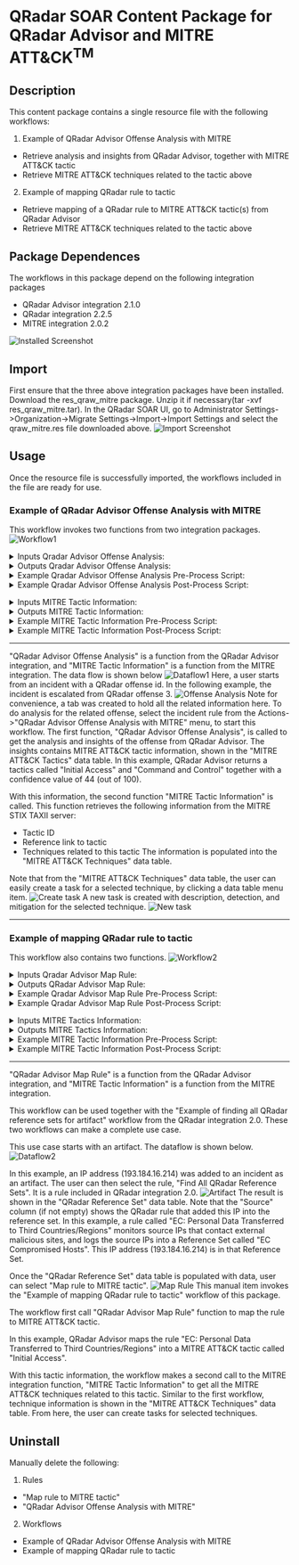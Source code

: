 # QRadar SOAR Content Package for QRadar Advisor and MITRE ATT&CK<sup>TM</sup>

## Description

This content package contains a single resource file with the following workflows:

1. Example of QRadar Advisor Offense Analysis with MITRE
- Retrieve analysis and insights from QRadar Advisor, together with MITRE ATT&CK tactic
- Retrieve MITRE ATT&CK techniques related to the tactic above
2. Example of mapping QRadar rule to tactic
- Retrieve mapping of a QRadar rule to MITRE ATT&CK tactic(s) from QRadar Advisor
- Retrieve MITRE ATT&CK techniques related to the tactic above


## Package Dependences
The workflows in this package depend on the following integration packages
- QRadar Advisor integration 2.1.0
- QRadar integration 2.2.5
- MITRE integration 2.0.2

![Installed Screenshot](./screenshots/3-apps-installed.png)

## Import
First ensure that the three above integration packages have been installed.
Download the res_qraw_mitre package. Unzip it if necessary(tar -xvf res_qraw_mitre.tar). 
In the QRadar SOAR UI, go to Administrator Settings->Organization->Migrate Settings->Import->Import Settings 
and select the qraw_mitre.res file downloaded above.
![Import Screenshot](./screenshots/import_res.png)

## Usage
Once the resource file is successfully imported, the workflows included in the file are ready for use.


### Example of QRadar Advisor Offense Analysis with MITRE
This workflow invokes two functions from two integration packages.
![Workflow1](./screenshots/workflow1.png)

<details><summary>Inputs Qradar Advisor Offense Analysis:</summary>
<p>

| Name | Type | Required | Example | Tooltip |
| ---- | :--: | :------: | ------- | ------- |
| `qradar_offense_id` | `text` | Yes | `-` | QRadar Offense ID |
| `qradar_advisor_result_stage` | `select` | No | `-` | stage1(Local), stage2(Watson enriched), stage3(Expanded local context) |
| `qradar_analysis_restart_if_existed` | `boolean` | No | `-` | restart the analysis if there is an existing result |

</p>
</details>

<details><summary>Outputs Qradar Advisor Offense Analysis:</summary>

**NOTE:** This example might be in JSON format, but `results` is a Python Dictionary on the SOAR platform.

```python
results = {
  "insights": {
    "high_value_assets": [],
    "high_value_users": [],
    "insights": "Watson has analyzed this offense and a total of three observables.  The reasoning process has not found any additional indicators that are related to this offense.  No data points were found to be linked with the offense.  One indicator was related to suspicious activity, and all indicators were active.  In particular, one IP address has been found, which is known to be suspicious or malicious.",
    "is_stage3_pending": false,
    "malware_families": [],
    "related_investigations": [
      {
        "analysis_time": null,
        "concern_score": null,
        "id": 1,
        "is_search": true,
        "priority": null,
        "source": null,
        "type": "Investigations"
      }
    ],
    "risky_users": [],
    "stage3_insights": "",
    "start_time": 1659629011957,
    "stop_time": 1659636230480,
    "tactics": [
      {
        "confidence": 60,
        "data_sources": [
          "xfe"
        ],
        "event_count": 206,
        "flow_count": 0,
        "id": "TA0011",
        "nodes": [
          {
            "is_internal": false,
            "label": "89.223.26.52",
            "type": "IpAddress"
          }
        ],
        "rules": [],
        "tactic_id": "Command and Control",
        "techniques": []
      }
    ],
    "threat_actors": [],
    "watched_users": []
  },
  "note": "\u003cul\u003e\u003cli\u003e\u003cimg src=\"https://raw.githubusercontent.com/freetaxii/stix2-graphics/master/icons/png/stix2-meta-icons-png/identity-square-dark-300-dpi.png\" alt=\"identity\" style=\"width:20px; height:20px\"/\u003e userD\u003c/li\u003e\u003cul style=\"list-style-type:none\"\u003e\u003cli\u003e\u003cimg src=\"https://raw.githubusercontent.com/freetaxii/stix2-graphics/master/icons/png/stix2-sco-network-address-icons-png/ipv4-addr-square-dark-300-dpi.png\" alt=\"ipv4-addr\" style=\"width:20px; height:20px\"/\u003e 192.168.0.17\u003c/li\u003e\u003c/ul\u003e\u003c/ul\u003e\u003cul\u003e\u003cli\u003e\u003cimg src=\"https://raw.githubusercontent.com/freetaxii/stix2-graphics/master/icons/png/stix2-sco-network-address-icons-png/ipv4-addr-square-dark-300-dpi.png\" alt=\"ipv4-addr\" style=\"width:20px; height:20px\"/\u003e 89.223.26.52\u003c/li\u003e\u003cul style=\"list-style-type:none\"\u003e\u003cli\u003e\u003cimg src=\"https://raw.githubusercontent.com/freetaxii/stix2-graphics/master/icons/png/stix2-sco-network-address-icons-png/ipv4-addr-square-dark-300-dpi.png\" alt=\"ipv4-addr\" style=\"width:20px; height:20px\"/\u003e 192.168.0.17\u003cimg src=\"https://image.flaticon.com/icons/svg/282/282100.svg\" alt=\"link\" style=\"width:15px; height:15px\"/\u003e\u003c/li\u003e\u003cli\u003ex-mitre-tactic Command and Control\u003c/li\u003e\u003c/ul\u003e\u003c/ul\u003e\u003cul\u003e\u003cli\u003e\u003cimg src=\"https://raw.githubusercontent.com/freetaxii/stix2-graphics/master/icons/png/stix2-sco-network-address-icons-png/ipv4-addr-square-dark-300-dpi.png\" alt=\"ipv4-addr\" style=\"width:20px; height:20px\"/\u003e 193.184.16.214\u003c/li\u003e\u003cul style=\"list-style-type:none\"\u003e\u003cli\u003e\u003cimg src=\"https://raw.githubusercontent.com/freetaxii/stix2-graphics/master/icons/png/stix2-sco-network-address-icons-png/ipv4-addr-square-dark-300-dpi.png\" alt=\"ipv4-addr\" style=\"width:20px; height:20px\"/\u003e 192.168.0.17\u003cimg src=\"https://image.flaticon.com/icons/svg/282/282100.svg\" alt=\"link\" style=\"width:15px; height:15px\"/\u003e\u003c/li\u003e\u003c/ul\u003e\u003c/ul\u003e\u003cp\u003eThere are 5 objects and 2 links.\u003c/p\u003e",
  "observables": [
    {
      "description": "userD",
      "relevance": "very-high",
      "toxicity": "very-low",
      "type": "identity"
    },
    {
      "description": "89.223.26.52",
      "relevance": "medium",
      "toxicity": "high",
      "type": "ipv4-addr"
    },
    {
      "description": "192.168.0.17",
      "relevance": "medium",
      "toxicity": "very-low",
      "type": "ipv4-addr"
    },
    {
      "description": "193.184.16.214",
      "relevance": "medium",
      "toxicity": "very-low",
      "type": "ipv4-addr"
    },
    {
      "description": "Command and Control",
      "relevance": "",
      "toxicity": "",
      "type": "x-mitre-tactic"
    }
  ],
  "stix": {
    "id": "bundle--9813614d-e715-4ad4-a4bd-7cf204190449",
    "objects": [
      {
        "created": "2022-08-04T17:08:32.000Z",
        "id": "identity--2f4ac158-751e-42de-bf88-2a02fe6a5840",
        "identity_class": "individual",
        "modified": "2022-08-04T17:08:32.000Z",
        "name": "userD",
        "type": "identity",
        "x_ibm_security_relevance": "very-high",
        "x_ibm_security_toxicity": "very-low"
      }
    ],
    "spec_version": "2.0",
    "type": "bundle"
  }
}
```
</p>
</details>

<details><summary>Example Qradar Advisor Offense Analysis Pre-Process Script:</summary>
<p>

```python
#
# This sample workflow uses the custom field (qradar_id) to perform 
# an offense analysis in QRadar Advisor
#
inputs.qradar_offense_id = incident.properties.qradar_id
```

</details>

<details><summary>Example Qradar Advisor Offense Analysis Post-Process Script:</summary>
</p>
<p>

```python
```
</details>
<p>
<details><summary>Inputs MITRE Tactic Information:</summary>
<p>

| Name | Type | Required | Example | Tooltip |
| ---- | :--: | :------: | ------- | ------- |
| `mitre_tactic_name` | `text` | No | `Initial Access` | MITRE Tactic Name |
| `mitre_tactic_id` | `text` | No | `TA0001` | MITRE Tacic Id |


</p>
</details>

<details><summary>Outputs MITRE Tactic Information:</summary>
<p>

**NOTE:** This example might be in JSON format, but `results` is a Python Dictionary on the SOAR platform.

```python
results = {
 'version': '1.0', 
 'success': True, 
 'reason': None, 
 'content': {
     "mitre_tactics": [
        {
      
        "name": String,
        "id": String,
        "ref": "String",
        "collection": "String", 
        "mitre_techniques": [
            {
            "name": "String", 
            "description": "String",
            "external_references": [{"url": "String"}],
            "x_mitre_detection": "String",
            "id": "String",
            "collection": "String"
            }
        ]
        }
    ]
    },
  'inputs': {'mitre_tactic_id': None, 
            'mitre_tactic_name': 'Initial Access, Execution,       Credential Access'}, 
  'metrics': {'version': '1.0', 
              'package': 'fn-mitre-integration', 'package_version': '2.0.2', 
              'host': 'MacBook-Pro.local', 
              'execution_time_ms': 114275, 
              'timestamp': '2022-09-26 12:56:58'
              }
}
```
</p>
</details>


<details><summary>Example MITRE Tactic Information Pre-Process Script:</summary>
**NOTE:** this example may be in JSON format, yet on the SOAR Platform `results` will be a Python Dictionary

```python
insights = workflow.properties.qraw_offense_insights.insights

tactics = insights["tactics"]

mitre_tactic_names = []
if tactics is not None:
  for tactic in tactics:
    #
    # Note, even though QRAW calls it tactic_id, it is more a tactic name
    #
    mitre_tactic_names.append(tactic["tactic_id"])
#
# QRadar Advisor might return more than one tactics for a given offense. Include them inputs
# a comma separated string
#
inputs.mitre_tactic_name = ", ".join(mitre_tactic_names)
```

</p>
</details>

<details><summary>Example MITRE Tactic Information Post-Process Script:</summary>
<p>

```python
""" Example of data returned in ResultPayload's content
{
  "mitre_tactics": [
    {
      
      "name": String,
      "id": String,
      "ref": "String",
      "collection": "String", 
      "mitre_techniques": [
        {
          "name": "String", 
          "description": "String",
          "external_references": [{"url": "String"}],
          "x_mitre_detection": "String",
          "id": "String",
          "collection": "String"
        }
      ]
    }
  ]
}
"""
# Read result from QRAW to get confidence information
insights = workflow.properties.qraw_offense_insights.insights
mitre_tactics = insights["tactics"]

tactic_confidence = {}
if mitre_tactics is not None:
  for tactic in mitre_tactics:
    tactic_confidence[tactic["tactic_id"]] = tactic["confidence"]
    
tactics = results.content["mitre_tactics"]

for tactic in tactics:
  #
  # MITRE ATTACK of Incident Datatable
  #
  tactic_row = incident.addRow("mitre_attack_of_incident")
  tactic_row["collection"] = tactic["collection"]
  tactic_row["attack_tactic"] = tactic["name"]
  tactic_row["tactic_code"] = tactic["id"]
  url_html = '<a href="' + tactic["ref"] + '">' + tactic["ref"] + '</a><br>'
  tactic_row["reference"] = helper.createRichText(url_html)
  tactic_row["confidence"] = str(tactic_confidence.get(tactic["name"], ""))
  #
  # MITRE ATT&CK techniques Datatable
  #
  techs = tactic["mitre_techniques"]
  for att_tech in techs:
    tech_row = incident.addRow("mitre_attack_techniques")
    tech_row["collection"] = tactic["collection"]
    tech_row["tactic"] = tactic["name"]

    tech_row["technique_name"] = att_tech["name"]
    tech_row["technique_description"] = helper.createRichText(att_tech["description"])
    refs = att_tech["external_references"]
    ref_html = ""
    for ref in refs:
      url = ref["url"]
      
      https_str = "https://"
      http_str = "http://"

      start_pos = url.find(https_str)

      if start_pos != -1:
        start_pos = start_pos + len(https_str)
      else:
        # try http://
        start_pos = url.find(http_str)
        if start_pos != -1:
          start_pos = start_pos + len(http_str)
        else:
          start_pos = 0 

      end_pos = url.find('/', start_pos)
      if end_pos == 0:
        # We don't know how to extract
        display_str = url
      elif end_pos == -1:
        display_str = url[start_pos:]
      else:
        display_str = url[start_pos:end_pos]
      
      ref_html = ref_html + '<a href="' + ref["url"] + '">' + display_str + '</a><br>'
    tech_row["references"] = helper.createRichText(ref_html)
    tech_row["detection"] = helper.createRichText(att_tech["x_mitre_detection"])
    tech_row["technique_id"] = att_tech["id"]
```

</p>
</details>

___

<p>

"QRadar Advisor Offense Analysis" is a function from the QRadar Advisor integration, 
and "MITRE Tactic Information"
is a function from the MITRE integration. The data flow is shown below
![Dataflow1](./screenshots/dataflow1.png)
Here, a user starts from an incident with a QRadar offense id. In the following example, 
the incident is escalated from QRadar offense 3. 
![Offense Analysis](./screenshots/offense_analysis.png)
Note for convenience, a tab was created to hold all the related information here. To do analysis for the related offense, select the incident rule from the Actions->"QRadar Advisor Offense Analysis with MITRE" menu, to start this workflow. The first function, "QRadar 
Advisor Offense Analysis", is called to get 
the analysis and insights of the offense from QRadar Advisor. The insights contains MITRE ATT&CK 
tactic information, shown in the "MITRE ATT&CK Tactics" data table. In this example, 
QRadar Advisor returns a tactics called "Initial Access" and "Command and Control" together with a confidence value 
of 44 (out of 100). 

With this information, the second function "MITRE Tactic Information" is called. This function 
retrieves the following information from the MITRE STIX TAXII server: 
- Tactic ID
- Reference link to tactic
- Techniques related to this tactic
The information is populated into the "MITRE ATT&CK Techniques" data table.
 
Note that from the "MITRE ATT&CK Techniques" data table, the user can easily create a task for 
a selected technique, by clicking a data table menu item.
![Create task](./screenshots/create_task.png)
A new task is created with description, detection, and mitigation for the selected technique.
![New task](./screenshots/new_task.png)


---


### Example of mapping QRadar rule to tactic 
This workflow also contains two functions.
![Workflow2](./screenshots/workflow2.png)

<details><summary>Inputs Qradar Advisor Map Rule:</summary>
<p>

| Name | Type | Required | Example | Tooltip |
| ---- | :--: | :------: | ------- | ------- |
| `qradar_rule_name` | `text` | Yes | `EC: Personal Data Transferred to Third Countries/Regions` | Name of QRadar rule |

</p>
</details>

<details><summary>Outputs QRadar Advisor Map Rule:</summary>
<p>

> **NOTE:** This example might be in JSON format, but `results` is a Python Dictionary on the SOAR platform.

```python
results = {
  "tactics": {
    "has_ibm_default": true,
    "id": "c0dfacf7-235e-416c-9b2b-c250ef8f3919",
    "last_updated": 1607611408002,
    "mapping": {
      "Initial Access": {
        "confidence": "high",
        "enabled": true,
        "ibm_default": true,
        "id": "TA0001",
        "techniques": {
          "Valid Accounts": {
            "confidence": "high",
            "enabled": true,
            "id": "T1078"
          }
        },
        "user_override": false
      }
    },
    "min-mitre-version": 7
  }
}
```

</p>
</details>

<details><summary>Example Qradar Advisor Map Rule Pre-Process Script:</summary>
<p>

```python
inputs.qradar_rule_name = row.source
```
</p>
</details>

<details><summary>Example Qradar Advisor Map Rule Post-Process Script:</summary>
<p>

```python

```
</p>
</details>
<p>
<details><summary>Inputs MITRE Tactics Information:</summary>
<p>

| Name | Type | Required | Example | Tooltip |
| ---- | :--: | :------: | ------- | ------- |
| `mitre_tactid_id` | `text` | No | `TA0001` | MITRE Tactic ID |
| `mitre_tactid_name` | `text` | No | `Initial Access` | MITRE Tactic Name |
</p>
</details>

<details><summary>Outputs MITRE Tactics Information:</summary>
<p>

```python
```
</p>
</details>

<details><summary>Example MITRE Tactic Information Pre-Process Script:</summary>
<p>

```python
"""
Sample data from QRaw:
  {
    u'id': u'SYSTEM-1458', 
    u'has_ibm_default': True, 
    u'mapping': {
                  u'Privilege Escalation': {
                                              u'user_override': False, 
                                              u'confidence': u'high', 
                                              u'ibm_default': True, 
                                              u'enabled': True, 
                                              u'techniques': {}
                  }, 
                  u'Execution': {
                                  u'user_override': False, 
                                  u'confidence': u'high', 
                                  u'ibm_default': True, 
                                  u'enabled': True, 
                                  u'techniques': {}
                  }, 
                  u'Initial Access': {
                                  u'user_override': False, 
                                  u'confidence': u'high', 
                                  u'ibm_default': True, 
                                  u'enabled': True, 
                                  u'techniques': {}
                  }
    }
  }
"""
tactics = workflow.properties.qraw_rule_map.tactics

mapping = tactics["mapping"]

att_tactics = ", ".join(mapping.keys())
inputs.mitre_tactic_name = att_tactics
```
</p>
</details>

<details><summary>Example MITRE Tactic Information Post-Process Script:</summary>
<p>

```python
""" Example of data returned in ResultPayload's content
{
  "mitre_tactics": [
    {
      
      "name": String,
      "id": String,
      "ref": "String",
      "collection": "String", 
      "mitre_techniques": [
        {
          "name": "String", 
          "description": "String",
          "external_references": [{"url": "String"}],
          "x_mitre_detection": "String",
          "id": "String",
          "collection": "String"
        }
      ]
    }
  ]
}
"""
# Read result from QRAW to get confidence information
mapping = workflow.properties.qraw_rule_map.tactics["mapping"]
tactic_names = mapping.keys()

tactic_confidence = {}
if tactic_names is not None:
  for t_name in tactic_names:
    tactic_confidence[t_name] = mapping[t_name]["confidence"]
    
tactics = results.content["mitre_tactics"]

for tactic in tactics:
  #
  # MITRE ATTACK of Incident Datatable
  #
  tactic_row = incident.addRow("mitre_attack_of_incident")
  tactic_row["collection"] = tactic["collection"]
  tactic_row["attack_tactic"] = tactic["name"]
  tactic_row["tactic_code"] = tactic["id"]
  url_html = '<a href="' + tactic["ref"] + '">' + tactic["ref"] + '</a><br>'
  tactic_row["reference"] = helper.createRichText(url_html)
  tactic_row["confidence"] = str(tactic_confidence.get(tactic["name"], ""))
  #
  # MITRE ATT&CK techniques Datatable
  #
  techs = tactic["mitre_techniques"]
  for att_tech in techs:
    tech_row = incident.addRow("mitre_attack_techniques")
    tech_row["collection"] = tactic["collection"]
    tech_row["tactic"] = tactic["name"]

    tech_row["technique_name"] = att_tech["name"]
    tech_row["technique_description"] = helper.createRichText(att_tech["description"])
    refs = att_tech["external_references"]
    ref_html = ""
    for ref in refs:
      url = ref["url"]
      
      https_str = "https://"
      http_str = "http://"

      start_pos = url.find(https_str)

      if start_pos != -1:
        start_pos = start_pos + len(https_str)
      else:
        # try http://
        start_pos = url.find(http_str)
        if start_pos != -1:
          start_pos = start_pos + len(http_str)
        else:
          start_pos = 0 

      end_pos = url.find('/', start_pos)
      if end_pos == 0:
        # We don't know how to extract
        display_str = url
      elif end_pos == -1:
        display_str = url[start_pos:]
      else:
        display_str = url[start_pos:end_pos]
      
      ref_html = ref_html + '<a href="' + ref["url"] + '">' + display_str + '</a><br>'
    tech_row["references"] = helper.createRichText(ref_html)
    tech_row["detection"] = helper.createRichText(att_tech["x_mitre_detection"])
    tech_row["technique_id"] = att_tech["id"]

```
</p>
</details>

___

"QRadar Advisor Map Rule" is a function from the QRadar Advisor integration, and "MITRE Tactic Information" is a function from the MITRE integration.

This workflow can be used together with the "Example of finding all QRadar reference sets for artifact" 
workflow from the QRadar integration 2.0. These two workflows can make a complete use case.

This use case starts with an artifact. The dataflow is shown below. 
![Dataflow2](./screenshots/dataflow2.png)

In this example, an IP address (193.184.16.214) was added to an incident as an
artifact. The user can then select the rule, "Find All QRadar Reference Sets". 
It is a rule included in QRadar integration 2.0.
![Artifact](./screenshots/artifact.png)
The result is shown in the "QRadar Reference Set" data table. Note that the "Source" column (if not empty) shows
the QRadar rule that added this IP into the reference set. In this example, a rule called "EC: Personal Data Transferred to Third Countries/Regions"
monitors source IPs that contact external malicious sites, and logs the source IPs into a Reference Set called 
"EC Compromised Hosts". This IP address (193.184.16.214) is in that Reference Set.

Once the "QRadar Reference Set" data table is populated with data, user can select 
"Map rule to MITRE tactic".
![Map Rule](./screenshots/map_rule.png)
This manual item invokes the "Example of mapping QRadar rule to tactic" workflow of this package.

The workflow first call "QRadar Advisor Map Rule" function to map the rule to MITRE ATT&CK tactic. 

In this example, QRadar Advisor maps the rule "EC: Personal Data Transferred to Third Countries/Regions" into a MITRE ATT&CK
tactic called "Initial Access".

With this tactic information, the workflow makes a second call to the MITRE integration function,
"MITRE Tactic Information" to get all the MITRE ATT&CK techniques related to this tactic. Similar to the first workflow, technique
information is shown in the "MITRE ATT&CK Techniques" data table. From here, the user can create 
tasks for selected techniques.

## Uninstall
Manually delete the following:
1. Rules
- "Map rule to MITRE tactic"
- "QRadar Advisor Offense Analysis with MITRE"
2. Workflows
- Example of QRadar Advisor Offense Analysis with MITRE
- Example of mapping QRadar rule to tactic 





